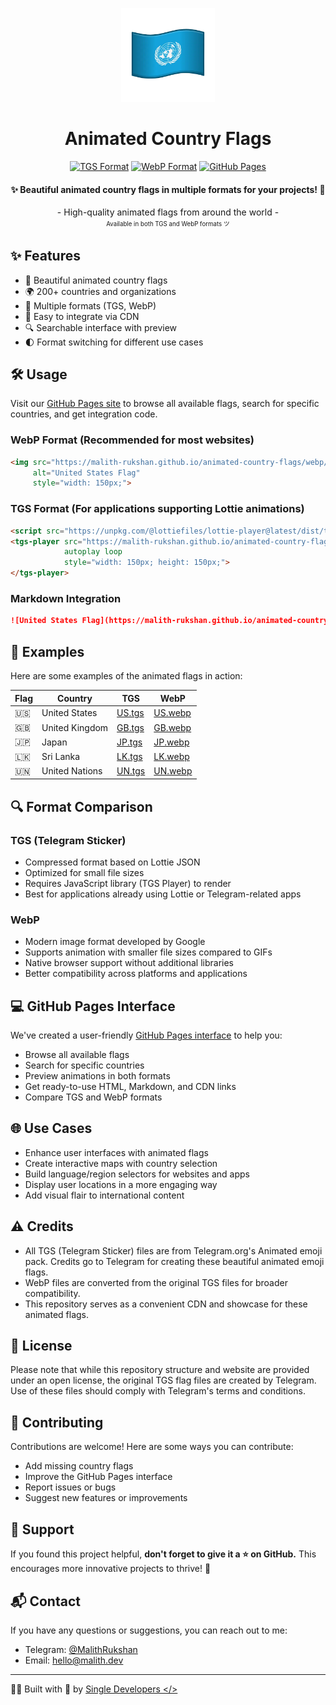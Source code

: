 <p align="center">
  <img src="./webp/UN.webp" alt="Animated Country Flags" width="150px" height="150px"/>
</p>

<h1 align="center">Animated Country Flags</h1>

<div align='center'>

[![TGS Format](https://img.shields.io/badge/TGS-Telegram_Stickers-0088CC?logo=telegram&style=flat)](https://core.telegram.org/animated_stickers)
[![WebP Format](https://img.shields.io/badge/WebP-Animated-4285F4?logo=google&style=flat)](https://developers.google.com/speed/webp)
[![GitHub Pages](https://img.shields.io/badge/GitHub-Pages-222222?logo=github&style=flat)](https://malith-rukshan.github.io/animated-country-flags/)

</div>

<h4 align="center">✨ Beautiful animated country flags in multiple formats for your projects! 🚀</h4>

<div align="center">
  - High-quality animated flags from around the world -
  <br/>
  <sup><sub>Available in both TGS and WebP formats ツ</sub></sup>
</div>

## ✨ Features

- 🎨 Beautiful animated country flags
- 🌍 200+ countries and organizations 
- 🚀 Multiple formats (TGS, WebP)
- 📱 Easy to integrate via CDN
- 🔍 Searchable interface with preview
- 🌓 Format switching for different use cases

## 🛠️ Usage

Visit our [GitHub Pages site](https://malith-rukshan.github.io/animated-country-flags/) to browse all available flags, search for specific countries, and get integration code.

### WebP Format (Recommended for most websites)

```html
<img src="https://malith-rukshan.github.io/animated-country-flags/webp/US.webp" 
     alt="United States Flag" 
     style="width: 150px;">
```

### TGS Format (For applications supporting Lottie animations)

```html
<script src="https://unpkg.com/@lottiefiles/lottie-player@latest/dist/tgs-player.js"></script>
<tgs-player src="https://malith-rukshan.github.io/animated-country-flags/tgs/US.tgs" 
            autoplay loop 
            style="width: 150px; height: 150px;">
</tgs-player>
```

### Markdown Integration

```markdown
![United States Flag](https://malith-rukshan.github.io/animated-country-flags/webp/US.webp)
```

## 📸 Examples

Here are some examples of the animated flags in action:

| Flag | Country | TGS | WebP |
|------|---------|-----|------|
| 🇺🇸 | United States | [US.tgs](https://malith-rukshan.github.io/animated-country-flags/tgs/US.tgs) | [US.webp](https://malith-rukshan.github.io/animated-country-flags/webp/US.webp) |
| 🇬🇧 | United Kingdom | [GB.tgs](https://malith-rukshan.github.io/animated-country-flags/tgs/GB.tgs) | [GB.webp](https://malith-rukshan.github.io/animated-country-flags/webp/GB.webp) |
| 🇯🇵 | Japan | [JP.tgs](https://malith-rukshan.github.io/animated-country-flags/tgs/JP.tgs) | [JP.webp](https://malith-rukshan.github.io/animated-country-flags/webp/JP.webp) |
| 🇱🇰 | Sri Lanka | [LK.tgs](https://malith-rukshan.github.io/animated-country-flags/tgs/LK.tgs) | [LK.webp](https://malith-rukshan.github.io/animated-country-flags/webp/LK.webp) |
| 🇺🇳 | United Nations | [UN.tgs](https://malith-rukshan.github.io/animated-country-flags/tgs/UN.tgs) | [UN.webp](https://malith-rukshan.github.io/animated-country-flags/webp/UN.webp) |

## 🔍 Format Comparison

### TGS (Telegram Sticker)
- Compressed format based on Lottie JSON
- Optimized for small file sizes
- Requires JavaScript library (TGS Player) to render
- Best for applications already using Lottie or Telegram-related apps

### WebP
- Modern image format developed by Google
- Supports animation with smaller file sizes compared to GIFs
- Native browser support without additional libraries
- Better compatibility across platforms and applications

## 💻 GitHub Pages Interface

We've created a user-friendly [GitHub Pages interface](https://malith-rukshan.github.io/animated-country-flags/) to help you:

- Browse all available flags
- Search for specific countries
- Preview animations in both formats
- Get ready-to-use HTML, Markdown, and CDN links
- Compare TGS and WebP formats


## 🌐 Use Cases

- Enhance user interfaces with animated flags
- Create interactive maps with country selection
- Build language/region selectors for websites and apps
- Display user locations in a more engaging way
- Add visual flair to international content

## ⚠️ Credits

- All TGS (Telegram Sticker) files are from Telegram.org's Animated emoji pack. Credits go to Telegram for creating these beautiful animated emoji flags.
- WebP files are converted from the original TGS files for broader compatibility.
- This repository serves as a convenient CDN and showcase for these animated flags.

## 📜 License

Please note that while this repository structure and website are provided under an open license, the original TGS flag files are created by Telegram. Use of these files should comply with Telegram's terms and conditions.

## 🤝 Contributing

Contributions are welcome! Here are some ways you can contribute:

- Add missing country flags
- Improve the GitHub Pages interface
- Report issues or bugs
- Suggest new features or improvements

## 🌟 Support

If you found this project helpful, **don't forget to give it a ⭐ on GitHub.** This encourages more innovative projects to thrive! 🫶

## 📬 Contact

If you have any questions or suggestions, you can reach out to me:

- Telegram: [@MalithRukshan](https://t.me/MalithRukshan)
- Email: [hello@malith.dev](mailto:hello@malith.dev)

---

🧑‍💻 Built with 💖 by [Single Developers </>](https://SingleDevelopers.com)